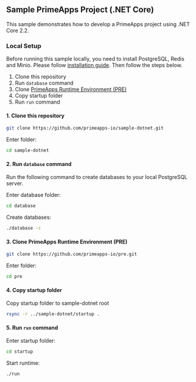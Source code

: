 ## Sample PrimeApps Project (.NET Core)

This sample demonstrates how to develop a PrimeApps project using .NET Core 2.2.

### Local Setup

Before running this sample locally, you need to install PostgreSQL, Redis and Minio. Please follow [installation guide](https://). Then follow the steps below.

1. Clone this repository
2. Run `database` command
3. Clone [PrimeApps Runtime Environment (PRE)](https://github.com/primeapps-io/pre)
4. Copy startup folder
5. Run `run` command

#### 1. Clone this repository
```bash
git clone https://github.com/primeapps-io/sample-dotnet.git
```

Enter folder:
```bash
cd sample-dotnet
```

#### 2. Run `database` command
Run the following command to create databases to your local PostgreSQL server.

Enter database folder:
```bash
cd database
```

Create databases:
```bash
./database -c
```

#### 3. Clone PrimeApps Runtime Environment (PRE)
```bash
git clone https://github.com/primeapps-io/pre.git
```
Enter folder:
```bash
cd pre
```

#### 4. Copy startup folder
Copy startup folder to sample-dotnet root

```bash
rsync -r ../sample-dotnet/startup .
```

#### 5. Run `run` command
Enter startup folder:
```bash
cd startup
```

Start runtime:
```bash
./run
```
